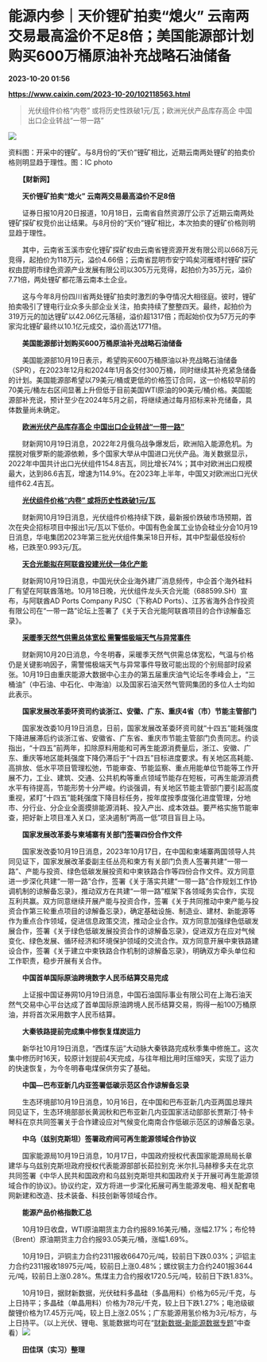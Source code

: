 # 能源内参｜天价锂矿拍卖“熄火” 云南两交易最高溢价不足8倍；美国能源部计划购买600万桶原油补充战略石油储备

**2023-10-20 01:56**

**https://www.caixin.com/2023-10-20/102118563.html**

> 光伏组件价格“内卷” 或将历史性跌破1元/瓦；欧洲光伏产品库存高企 中国出口企业转战“一带一路”

  

![](https://img.caixin.com/2023-10-20/169776673703888_840_560.jpg)

资料图：开采中的锂矿。与8月份的“天价”锂矿相比，近期云南两处锂矿的拍卖价格则明显趋于理性。图：IC photo

  

　　**【财新网】**

　　**天价锂矿拍卖“熄火” 云南两交易最高溢价不足8倍**

　　证券日报10月20日报道，10月18日，云南省自然资源厅公示了近期云南两处锂矿探矿权竞价出让结果。与8月份的“天价”锂矿相比，本次拍卖的锂矿价格则明显趋于理性。

　　其中，云南省玉溪市安化锂矿探矿权由云南省锂资源开发有限公司以668万元竞得，起拍价为118万元，溢价4.66倍；云南省昆明市安宁鸣矣河雁塔村锂矿探矿权由昆明市绿色资源产业发展有限公司以305万元竞得，起拍价为35万元，溢价7.71倍，两处锂矿都花落云南本土企业。

　　这与今年8月份四川省两处锂矿拍卖时激烈的争夺情况大相径庭。彼时，锂矿拍卖吸引了锂电行业众多头部企业关注，拍卖持续了整整四天。最终，起拍价为319万元的加达锂矿以42.06亿元落槌，溢价超1317倍；而起始价仅为57万元的李家沟北锂矿最终以10.1亿元成交，溢价高达1771倍。

　　**美国能源部计划购买600万桶原油补充战略石油储备**

　　美国能源部10月19日表示，希望购买600万桶原油以补充战略石油储备（SPR），在2023年12月和2024年1月各交付300万桶，同时继续其补充紧急储备的计划。美国能源部希望以79美元/桶或更低的价格签订合同，这一价格较早前的70美元/桶左右区间显著上升但低于目前美国WTI原油的90美元/桶价格。美国能源部补充说，预计至少在2024年5月之前，将继续通过每月招标来补充储备，具体数量尚未确定。

　　**[欧洲光伏产品库存高企 中国出口企业转战“一带一路”](https://www.caixin.com/2023-10-19/102118327.html)**

　　财新网10月19日消息，2022年2月俄乌战争爆发后，欧洲陷入能源危机。为摆脱对俄罗斯的能源依赖，多个国家大举从中国进口光伏产品。海关数据显示，2022年中国共计出口光伏组件154.8吉瓦，同比增长74%；其中对欧洲出口规模最大，达到86.6吉瓦，增速为114.9%。在2023年上半年，中国又对欧洲出口光伏组件62.4吉瓦。

　　**[光伏组件价格“内卷” 或将历史性跌破1元/瓦](https://www.caixin.com/2023-10-19/102118482.html)**

　　财新网10月19日消息，光伏组件价格持续下跌，最新报价跌破市场预期，首次在央企招标项目中报出1元/瓦以下低价。中国有色金属工业协会硅业分会10月19日消息，华电集团2023年第三批光伏组件集采18日开标，其中P型最低投标价格，已跌至0.993元/瓦。

　　**[天合光能拟在阿联酋投建光伏一体化产能](https://www.caixin.com/2023-10-19/102118494.html)**

　　财新网10月19日消息，中国光伏企业海外建厂消息频传，中企首个海外硅料厂有望在阿联酋落地。10月18日晚，光伏组件龙头天合光能（688599.SH）宣布，与阿联酋AD Ports Company PJSC（下称AD Ports）、江苏省海外合作投资有限公司在“一带一路”论坛上签署了《关于天合光能阿联酋项目的合作谅解备忘录》。

　　**[采暖季天然气供需总体宽松 需警惕极端天气与异常事件](https://www.caixin.com/2023-10-20/102118518.html)**

　　财新网10月20日消息，今冬明春，采暖季天然气供需总体宽松，气温与价格仍是关键影响因子，需警惕极端天气与异常事件导致可能出现的个别局部时段紧张。10月19日由重庆能源大数据中心主办的第五届重庆油气论坛冬季峰会上，“三桶油”（中石油、中石化、中海油）以及国家石油天然气管网集团的多位人士均如此表示。

　　**国家发展改革委环资司约谈浙江、安徽、广东、重庆4省（市）节能主管部门**

　　国家发改委10月19日消息，日前，国家发展改革委环资司就“十四五”能耗强度下降进展滞后约谈浙江省、安徽省、广东省、重庆市节能主管部门负责同志。约谈指出，“十四五”前两年，扣除原料用能和可再生能源消费量后，浙江、安徽、广东、重庆等地区能耗强度下降仍滞后于“十四五”目标进度要求。有关地区高耗能、高排放、低水平项目管理松弛，节能审查、节能监察、重点用能单位节能等工作开展不力，工业、建筑、交通、公共机构等重点领域节能存在短板，可再生能源消费水平有待提高，节能形势十分严峻。约谈强调，有关地区节能主管部门要引起高度重视，紧盯“十四五”能耗强度下降目标任务，按年度按季度强化进度管理，分地市、分行业、分企业全面摸排能源消耗、投入产出、成本效益。要严格实施节能审查，把好新上项目准入关口，坚决遏制“两高一低”项目盲目上马。

　　**国家发展改革委与柬埔寨有关部门签署四份合作文件**

　　国家发改委10月19日消息，2023年10月17日，在中国和柬埔寨两国领导人共同见证下，国家发展改革委副主任丛亮和柬方有关部门负责人签署共建“一带一路”、产能与投资、绿色低碳发展投资和中柬铁路合作等四份合作文件。双方同意进一步深化共建“一带一路”合作，签署《关于落实共建“一带一路”合作规划工作协调机制的谅解备忘录》，推动双方在共建“一带一路”框架下各领域务实合作，实现互利共赢。双方同意继续开展产能与投资合作，签署《关于共同推动中柬产能与投资合作第三轮重点项目的谅解备忘录》，确定基础设施、制造业、建材、新能源等作为重点合作领域，促进信息政策交流，推动企业合作。双方同意加强绿色低碳发展合作，签署《关于绿色低碳发展投资合作的谅解备忘录》，促进双方在应对气候变化、绿色发展、循环经济和环境保护领域的交流合作。双方同意开展中柬铁路建设合作，签署《关于建立中柬铁路合作机制的谅解备忘录》，明确双方牵头单位和工作职责，稳步开展有关合作。

　　**中国首单国际原油跨境数字人民币结算交易完成**

　　上证报中国证券网10月19日消息，中国石油国际事业有限公司在上海石油天然气交易中心平台达成了首单国际原油跨境人民币结算交易，购得一船100万桶原油，并将首次采用数字人民币结算。

　　**大秦铁路提前完成集中修恢复煤炭运力**

　　新华社10月19日消息，“西煤东运”大动脉大秦铁路完成秋季集中修施工。这次集中修历时16天，较原计划提前4天完成，与往年相比用时压缩9天，实现了运力的快速恢复，为今冬明春电煤保供夯实了基础。

　　**中国—巴布亚新几内亚签署低碳示范区合作谅解备忘录**

　　生态环境部10月19日消息，10月16日，在中国和巴布亚新几内亚两国总理共同见证下，生态环境部部长黄润秋和巴布亚新几内亚国家活动部部长贾斯汀·特卡琴科在京共同签署关于合作建设应对气候变化南南合作低碳示范区的谅解备忘录。

　　**中乌（兹别克斯坦）签署政府间可再生能源领域合作协议**

　　国家能源局10月19日消息，10月17日，中国政府授权代表国家能源局局长章建华与乌兹别克斯坦政府授权代表能源部部长茹拉别克·米尔扎马赫穆多夫在北京共同签署《中华人民共和国政府和乌兹别克斯坦共和国政府关于开展可再生能源领域合作的协议》。协议约定，双方将进一步深化拓展可再生能源发电、相关配套电网新建和改造、技术装备、科技创新等领域合作。

　　**能源产品价格指数汇总**

　　10月19日收盘，WTI原油期货主力合约报89.16美元/桶，涨幅2.17%；布伦特（Brent）原油期货主力合约报93.05美元/桶，涨幅1.69%。

　　10月19日，沪铜主力合约2311报收66470元/吨，较前日下跌0.03%；沪铝主力合约2311报收18975元/吨，较前日上涨0.48%；螺纹钢主力合约2401报3644元/吨，较前日上涨0.28%。焦煤主力合约报收1720.5元/吨，较前日下跌1.83%。

　　10月19日，据财新数据，光伏硅料多晶硅（多晶用料）价格为65元/千克，与上日持平；多晶硅（单晶用料）价格为78元/千克，较上日下跌1.27%；电池级碳酸锂价格为17.45万元/吨，较上日上涨2.05%；广东能源用氢价格为3元/标方，与上日持平。（以上光伏、锂电、氢能数据均可在“[财新数据-新能源数据专题](https://datanews.caixin.com/mobile/article/ceicTopic/public/newenergy/)”中查看）[![](https://www.caixin.com/favicon.ico)](https://www.caixin.com/2023-10-20/102118563.html "能源内参｜天价锂矿拍卖“熄火”  云南两交易最高溢价不足8倍；美国能源部计划购买600万桶原油补充战略石油储备")

　　**田佳琪（实习）整理**